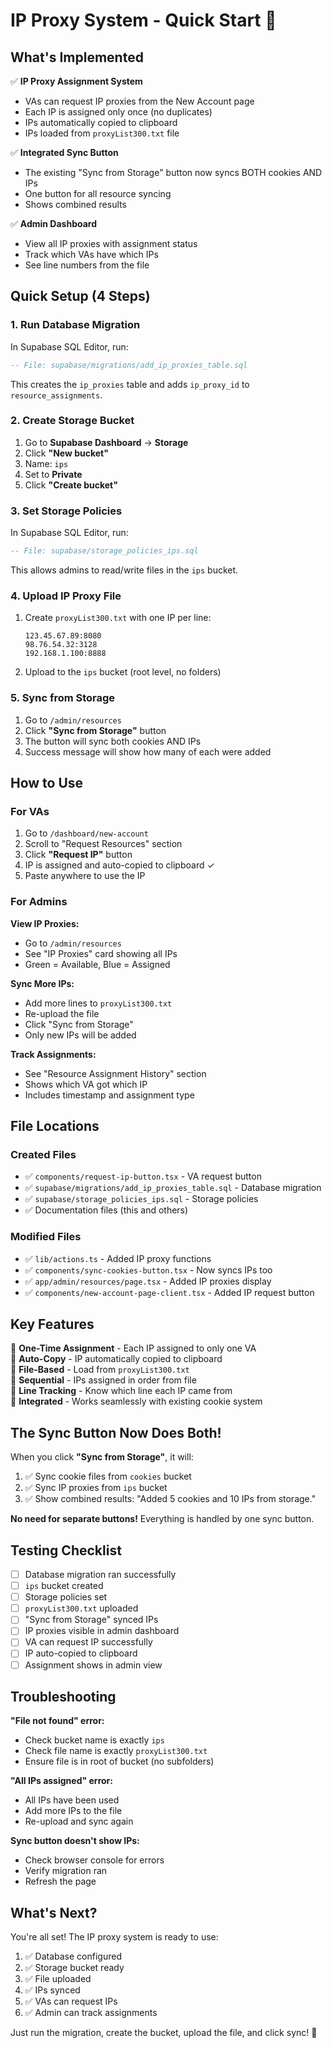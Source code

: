 # IP Proxy System - Quick Start 🚀

## What's Implemented

✅ **IP Proxy Assignment System**
- VAs can request IP proxies from the New Account page
- Each IP is assigned only once (no duplicates)
- IPs automatically copied to clipboard
- IPs loaded from `proxyList300.txt` file

✅ **Integrated Sync Button**
- The existing "Sync from Storage" button now syncs BOTH cookies AND IPs
- One button for all resource syncing
- Shows combined results

✅ **Admin Dashboard**
- View all IP proxies with assignment status
- Track which VAs have which IPs
- See line numbers from the file

## Quick Setup (4 Steps)

### 1. Run Database Migration

In Supabase SQL Editor, run:
```sql
-- File: supabase/migrations/add_ip_proxies_table.sql
```

This creates the `ip_proxies` table and adds `ip_proxy_id` to `resource_assignments`.

### 2. Create Storage Bucket

1. Go to **Supabase Dashboard** → **Storage**
2. Click **"New bucket"**
3. Name: `ips`
4. Set to **Private**
5. Click **"Create bucket"**

### 3. Set Storage Policies

In Supabase SQL Editor, run:
```sql
-- File: supabase/storage_policies_ips.sql
```

This allows admins to read/write files in the `ips` bucket.

### 4. Upload IP Proxy File

1. Create `proxyList300.txt` with one IP per line:
   ```
   123.45.67.89:8080
   98.76.54.32:3128
   192.168.1.100:8888
   ```

2. Upload to the `ips` bucket (root level, no folders)

### 5. Sync from Storage

1. Go to `/admin/resources`
2. Click **"Sync from Storage"** button
3. The button will sync both cookies AND IPs
4. Success message will show how many of each were added

## How to Use

### For VAs

1. Go to `/dashboard/new-account`
2. Scroll to "Request Resources" section
3. Click **"Request IP"** button
4. IP is assigned and auto-copied to clipboard ✓
5. Paste anywhere to use the IP

### For Admins

**View IP Proxies:**
- Go to `/admin/resources`
- See "IP Proxies" card showing all IPs
- Green = Available, Blue = Assigned

**Sync More IPs:**
- Add more lines to `proxyList300.txt`
- Re-upload the file
- Click "Sync from Storage"
- Only new IPs will be added

**Track Assignments:**
- See "Resource Assignment History" section
- Shows which VA got which IP
- Includes timestamp and assignment type

## File Locations

### Created Files
- ✅ `components/request-ip-button.tsx` - VA request button
- ✅ `supabase/migrations/add_ip_proxies_table.sql` - Database migration
- ✅ `supabase/storage_policies_ips.sql` - Storage policies
- ✅ Documentation files (this and others)

### Modified Files
- ✅ `lib/actions.ts` - Added IP proxy functions
- ✅ `components/sync-cookies-button.tsx` - Now syncs IPs too
- ✅ `app/admin/resources/page.tsx` - Added IP proxies display
- ✅ `components/new-account-page-client.tsx` - Added IP request button

## Key Features

🔹 **One-Time Assignment** - Each IP assigned to only one VA  
🔹 **Auto-Copy** - IP automatically copied to clipboard  
🔹 **File-Based** - Load from `proxyList300.txt`  
🔹 **Sequential** - IPs assigned in order from file  
🔹 **Line Tracking** - Know which line each IP came from  
🔹 **Integrated** - Works seamlessly with existing cookie system  

## The Sync Button Now Does Both!

When you click **"Sync from Storage"**, it will:
1. ✅ Sync cookie files from `cookies` bucket
2. ✅ Sync IP proxies from `ips` bucket
3. ✅ Show combined results: "Added 5 cookies and 10 IPs from storage."

**No need for separate buttons!** Everything is handled by one sync button.

## Testing Checklist

- [ ] Database migration ran successfully
- [ ] `ips` bucket created
- [ ] Storage policies set
- [ ] `proxyList300.txt` uploaded
- [ ] "Sync from Storage" synced IPs
- [ ] IP proxies visible in admin dashboard
- [ ] VA can request IP successfully
- [ ] IP auto-copied to clipboard
- [ ] Assignment shows in admin view

## Troubleshooting

**"File not found" error:**
- Check bucket name is exactly `ips`
- Check file name is exactly `proxyList300.txt`
- Ensure file is in root of bucket (no subfolders)

**"All IPs assigned" error:**
- All IPs have been used
- Add more IPs to the file
- Re-upload and sync again

**Sync button doesn't show IPs:**
- Check browser console for errors
- Verify migration ran
- Refresh the page

## What's Next?

You're all set! The IP proxy system is ready to use:

1. ✅ Database configured
2. ✅ Storage bucket ready
3. ✅ File uploaded
4. ✅ IPs synced
5. ✅ VAs can request IPs
6. ✅ Admin can track assignments

Just run the migration, create the bucket, upload the file, and click sync! 🎉

